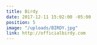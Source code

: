 ```yaml
---
title: Birdy
date: 2017-12-11 15:02:00 -05:00
position: 5
image: "/uploads/BIRDY.jpg"
link: http://officialbirdy.com
---
```


